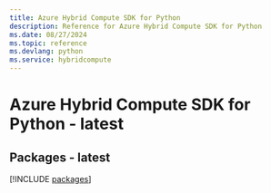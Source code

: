 ```yaml
---
title: Azure Hybrid Compute SDK for Python
description: Reference for Azure Hybrid Compute SDK for Python
ms.date: 08/27/2024
ms.topic: reference
ms.devlang: python
ms.service: hybridcompute
---
```

# Azure Hybrid Compute SDK for Python - latest
## Packages - latest
[!INCLUDE [packages](hybrid-compute-index.md)]